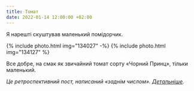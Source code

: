 ```yaml
---
title: Томат
date: 2022-01-14 12:00:00 +02:00
---
```


Я нарешті скуштував маленький помідорчик.

{% include photo.html img="134027" -%}
{% include photo.html img="134127" %}

Все добре, на смак як звичайний томат сорту «Чорний Принц», тільки маленький.

_Це ретроспективний пост, написаний «заднім числом». [Детальніше][1]._

[1]: /2022/02/24/war.html
